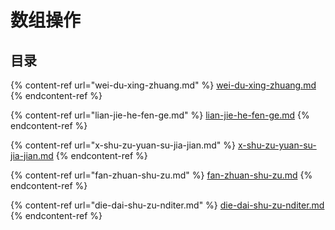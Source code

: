 # 数组操作

## 目录

{% content-ref url="wei-du-xing-zhuang.md" %}
[wei-du-xing-zhuang.md](wei-du-xing-zhuang.md)
{% endcontent-ref %}

{% content-ref url="lian-jie-he-fen-ge.md" %}
[lian-jie-he-fen-ge.md](lian-jie-he-fen-ge.md)
{% endcontent-ref %}

{% content-ref url="x-shu-zu-yuan-su-jia-jian.md" %}
[x-shu-zu-yuan-su-jia-jian.md](x-shu-zu-yuan-su-jia-jian.md)
{% endcontent-ref %}

{% content-ref url="fan-zhuan-shu-zu.md" %}
[fan-zhuan-shu-zu.md](fan-zhuan-shu-zu.md)
{% endcontent-ref %}

{% content-ref url="die-dai-shu-zu-nditer.md" %}
[die-dai-shu-zu-nditer.md](die-dai-shu-zu-nditer.md)
{% endcontent-ref %}
